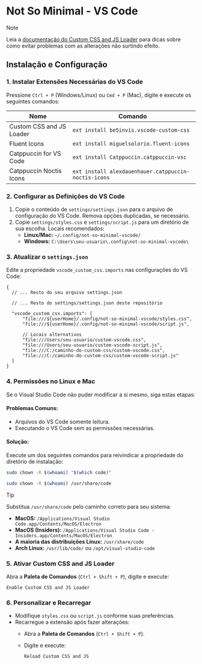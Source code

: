 # Not So Minimal - VS Code

> [!NOTE]
> Leia a [documentação do Custom CSS and JS Loader](https://marketplace.visualstudio.com/items?itemName=be5invis.vscode-custom-css) para dicas sobre como evitar problemas com as alterações não surtindo efeito.

## Instalação e Configuração

### 1. Instalar Extensões Necessárias do VS Code

Pressione `Ctrl + P` (Windows/Linux) ou `Cmd + P` (Mac), digite e execute os seguintes comandos:

| Nome                     | Comando                                              |
|--------------------------|------------------------------------------------------|
| Custom CSS and JS Loader | `ext install be5invis.vscode-custom-css`             |
| Fluent Icons             | `ext install miguelsolorio.fluent-icons`             |
| Catppuccin for VS Code   | `ext install Catppuccin.catppuccin-vsc`              |
| Catppuccin Noctis Icons  | `ext install alexdauenhauer.catppuccin-noctis-icons` |

### 2. Configurar as Definições do VS Code

1. Copie o conteúdo de `settings/settings.json` para o arquivo de configuração do VS Code. Remova opções duplicadas, se necessário.
2. Copie `settings/styles.css` e `settings/script.js` para um diretório de sua escolha. Locais recomendados:
   - **Linux/Mac:** `~/.config/not-so-minimal-vscode/`
   - **Windows:** `C:\Users\seu-usuario\.config\not-so-minimal-vscode\`

### 3. Atualizar o `settings.json`

Edite a propriedade `vscode_custom_css.imports` nas configurações do VS Code:

```jsonc
{
  // ... Resto do seu arquivo settings.json

  // ... Resto do settings/settings.json deste repositório

  "vscode_custom_css.imports": [
      "file:///${userHome}/.config/not-so-minimal-vscode/styles.css",
      "file:///${userHome}/.config/not-so-minimal-vscode/script.js",
      
      // Locais alternativos
      "file:///Users/seu-usuario/custom-vscode.css",
      "file:///Users/seu-usuario/custom-vscode-script.js",
      "file:///C:/caminho-do-custom-css/custom-vscode.css",
      "file:///C:/caminho-do-custom-css/custom-vscode-script.js"
  ]
}
```

### 4. Permissões no Linux e Mac

Se o Visual Studio Code não puder modificar a si mesmo, siga estas etapas:

#### Problemas Comuns:

- Arquivos do VS Code somente leitura.
- Executando o VS Code sem as permissões necessárias.

#### Solução:

Execute um dos seguintes comandos para reivindicar a propriedade do diretório de instalação:

```sh
sudo chown -R $(whoami) "$(which code)"
```

```sh
sudo chown -R $(whoami) /usr/share/code
```

> [!TIP]
> Substitua `/usr/share/code` pelo caminho correto para seu sistema:
> - **MacOS:** `/Applications/Visual Studio Code.app/Contents/MacOS/Electron`
> - **MacOS (Insiders):** `/Applications/Visual Studio Code - Insiders.app/Contents/MacOS/Electron`
> - **A maioria das distribuições Linux:** `/usr/share/code`
> - **Arch Linux:** `/usr/lib/code/` ou `/opt/visual-studio-code`

### 5. Ativar Custom CSS and JS Loader

Abra a **Paleta de Comandos** (`Ctrl + Shift + P`), digite e execute:

```
Enable Custom CSS and JS Loader
```

### 6. Personalizar e Recarregar

- Modifique `styles.css` ou `script.js` conforme suas preferências.
- Recarregue a extensão após fazer alterações:
  - Abra a **Paleta de Comandos** (`Ctrl + Shift + P`).
  - Digite e execute:
  
    ```
    Reload Custom CSS and JS
    ```

